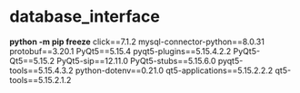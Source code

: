 # database_interface
**python -m pip freeze**
click==7.1.2
mysql-connector-python==8.0.31
protobuf==3.20.1
PyQt5==5.15.4
pyqt5-plugins==5.15.4.2.2
PyQt5-Qt5==5.15.2
PyQt5-sip==12.11.0
PyQt5-stubs==5.15.6.0
pyqt5-tools==5.15.4.3.2
python-dotenv==0.21.0
qt5-applications==5.15.2.2.2
qt5-tools==5.15.2.1.2
